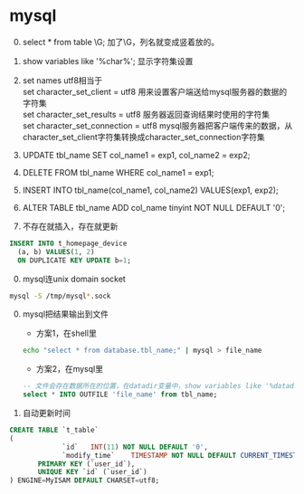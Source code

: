 # mysql

0. select * from table \G; 加了\G，列名就变成竖着放的。

0. show variables like '%char%'; 显示字符集设置

0. set names utf8相当于 <br>
  set character_set_client = utf8 用来设置客户端送给mysql服务器的数据的字符集 <br>
  set character_set_results = utf8 服务器返回查询结果时使用的字符集 <br>
  set character_set_connection = utf8 mysql服务器把客户端传来的数据，从character_set_client字符集转换成character_set_connection字符集

0. UPDATE tbl_name SET col_name1 = exp1, col_name2 = exp2;

0. DELETE FROM tbl_name WHERE col_name1 = exp1;

0. INSERT INTO tbl_name(col_name1, col_name2) VALUES(exp1, exp2);

0. ALTER TABLE tbl_name ADD col_name tinyint NOT NULL DEFAULT '0';

0. 不存在就插入，存在就更新
```sql
INSERT INTO t_homepage_device
  (a, b) VALUES(1, 2)
  ON DUPLICATE KEY UPDATE b=1;
```


0. mysql连unix domain socket
```sh
mysql -S /tmp/mysql*.sock
```

0. mysql把结果输出到文件
    * 方案1，在shell里
    ```sh
    echo "select * from database.tbl_name;" | mysql > file_name
    ```

    * 方案2，在mysql里
    ```sql
    -- 文件会存在数据所在的位置，在datadir变量中，show variables like '%datadir%'可以看到，在/etc/my.conf里的datadir可配置
    select * INTO OUTFILE 'file_name' from tbl_name;
    ```

0. 自动更新时间
```sql
CREATE TABLE `t_table`
(
             `id`   INT(11) NOT NULL DEFAULT '0',
             `modify_time`    TIMESTAMP NOT NULL DEFAULT CURRENT_TIMESTAMP ON UPDATE CURRENT_TIMESTAMP,
       PRIMARY KEY (`user_id`),
       UNIQUE KEY `id` (`user_id`)
) ENGINE=MyISAM DEFAULT CHARSET=utf8;

```
